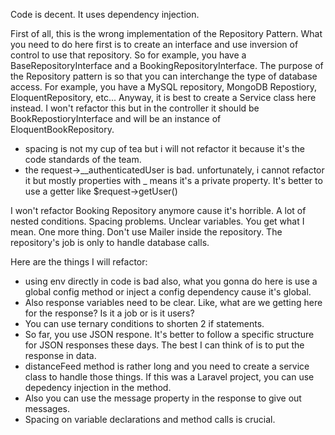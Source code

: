 Code is decent. It uses dependency injection.

First of all, this is the wrong implementation of the Repository Pattern. What you need to do here first is to create an interface and use inversion of control to use that repository. So for example, you have a BaseRepositoryInterface and a BookingRepositoryInterface. The purpose of the Repository pattern is so that you can interchange the type of database access. For example, you have a MySQL repository, MongoDB Repostiory, EloquentRepository, etc... Anyway, it is best to create a Service class here instead. I won't refactor this but in the controller it should be BookRepostioryInterface and will be an instance of EloquentBookRepository.

* spacing is not my cup of tea but i will not refactor it because it's the code standards of the team.
* the request->__authenticatedUser is bad. unfortunately, i cannot refactor it but mostly properties with _ means it's a private property. It's better to use a getter like $request->getUser()

I won't refactor Booking Repository anymore cause it's horrible. A lot of nested conditions. Spacing problems. Unclear variables. You get what I mean. One more thing. Don't use Mailer inside the repository. The repository's job is only to handle database calls.

Here are the things I will refactor:

* using env directly in code is bad also, what you gonna do here is use a global config method or inject a config dependency cause it's global.
* Also response variables need to be clear. Like, what are we getting here for the response? Is it a job or is it users?
* You can use ternary conditions to shorten 2 if statements.
* So far, you use JSON respone. It's better to follow a specific structure for JSON responses these days. The best I can think of is to put the response in data.
* distanceFeed method is rather long and you need to create a service class to handle those things. If this was a Laravel project, you can use depedency injection in the method.
* Also you can use the message property in the response to give out messages.
* Spacing on variable declarations and method calls is crucial.
